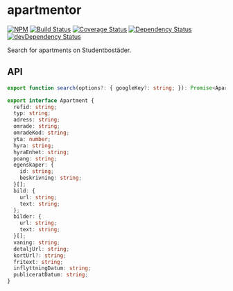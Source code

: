 # apartmentor

[![NPM](https://img.shields.io/npm/v/apartmentor.svg)](https://www.npmjs.com/package/apartmentor)
[![Build Status](https://img.shields.io/travis/maxdavidson/apartmentor/master.svg)](https://travis-ci.org/maxdavidson/apartmentor)
[![Coverage Status](https://img.shields.io/coveralls/maxdavidson/apartmentor/master.svg)](https://coveralls.io/github/maxdavidson/apartmentor?branch=master)
[![Dependency Status](https://img.shields.io/david/maxdavidson/apartmentor.svg)](https://david-dm.org/maxdavidson/apartmentor)
[![devDependency Status](https://img.shields.io/david/dev/maxdavidson/apartmentor.svg)](https://david-dm.org/maxdavidson/apartmentor?type=dev)

Search for apartments on Studentbostäder.

## API

```typescript
export function search(options?: { googleKey?: string; }): Promise<Apartment[]>;

export interface Apartment {
  refid: string;
  typ: string;
  adress: string;
  omrade: string;
  omradeKod: string;
  yta: number;
  hyra: string;
  hyraEnhet: string;
  poang: string;
  egenskaper: {
    id: string;
    beskrivning: string;
  }[];
  bild: {
    url: string;
    text: string;
  };
  bilder: {
    url: string;
    text: string;
  }[];
  vaning: string;
  detaljUrl: string;
  kortUrl?: string;
  fritext: string;
  inflyttningDatum: string;
  publiceratDatum: string;
}
```
